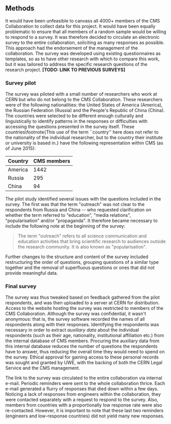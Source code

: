 ## Methods

It would have been unfeasible to canvass all 4000+ members of the CMS Collaboration to collect data for this project.
It would have been equally problematic to ensure that all members of a random sample would be willing to respond to a survey.
It was therefore decided to circulate an electronic survey to the entire collaboration, soliciting as many responses as possible.
This approach had the endorsement of the management of the collaboration.
The survey was developed using existing questionnaires as templates, so as to have other research with which to compare this work, but it was tailored to address the specific research questions of the research project. **[TODO: LINK TO PREVIOUS SURVEYS]**

### Survey pilot

The survey was piloted with a small number of researchers who work at CERN but who do not belong to the CMS Collaboration.
These researchers were of the following nationalities: the United States of America (America), the Russian Federation (Russia) and the People's Republic of China (China).
The countries were selected to be different enough culturally and linguistically to identify patterns in the responses or difficulties with accessing the questions presented in the survey itself.
These countries\footnote{This use of the term ``country'' here does not refer to the nationality of the individual researcher, but to the country their institute or university is based in.} have the following representation within CMS (as of June 2015):

|Country|CMS members|
|:---|:---|
|America|1442|
|Russia|295|
|China|94|

The pilot study identified several issues with the questions included in the survey.
The first was that the term "outreach" was not clear to the respondents from Russia and China -- who requested clarification on whether the term referred to "education", "media relations",  "popularisation" and/or "propaganda".
It therefore became necessary to include the following note at the beginning of the survey:

> The term "outreach" refers to all science communication and education activities that bring scientific research to audiences outside the research community. It is also known as "popularisation".

Further changes to the structure and content of the survey included restructuring the order of questions, grouping questions of a similar type together and the removal of superfluous questions or ones that did not provide meaningful data.

### Final survey

The survey was thus tweaked based on feedback gathered from the pilot respondents, and was then uploaded to a server at CERN for distribution.
Access to the website hosting the survey was restricted to members of the CMS Collaboration.
Although the survey was confidential, it wasn't anonymous: that is, the survey software recorded the names of all respondents along with their responses.
Identifying the respondents was necessary in order to extract *auxiliary data* about the individual respondents (such as their age, nationality, institutional affiliation etc.) from the internal database of CMS members.
Procuring the auxiliary data from this internal database reduces the number of questions the respondents have to answer, thus reducing the overall time they would need to spend on the survey.
Ethical approval for gaining access to these personal records was sought and granted by UWE, with the backing of both the CERN Legal Service and the CMS management.

The link to the survey was circulated to the entire collaboration via internal e-mail.
Periodic reminders were sent to the whole collaboration thrice.
Each e-mail generated a flurry of responses that died down within a few days.
Noticing a lack of responses from engineers within the collaboration, they were contacted separately with a request to respond to the survey.
Also, members from countries with a proportionally low response rate were also re-contacted.
However, it is important to note that these last two reminders (engineers and low-response countries) did not yield many new responses.
